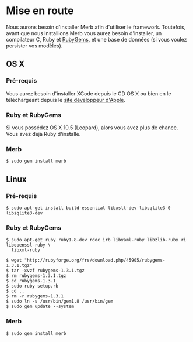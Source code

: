 # Mise en route
Nous aurons besoin d'installer Merb afin d'utiliser le framework. Toutefois, avant que nous installions Merb vous aurez besoin d'installer, un compilateur C, Ruby et [RubyGems](http://www.rubygems.org/), et une base de données (si vous voulez persister vos modèles).

## OS X

### Pré-requis
Vous aurez besoin d'installer XCode depuis le CD OS X ou bien en le téléchargeant depuis le [site développeur d'Apple](http://developer.apple.com/technology/xcode.html).

### Ruby et RubyGems
Si vous possédez OS X 10.5 (Leopard), alors vous avez plus de chance. Vous avez déjà Ruby d'installé.

### Merb
    $ sudo gem install merb


## Linux

### Pré-requis

    $ sudo apt-get install build-essential libxslt-dev libsqlite3-0 libsqlite3-dev

### Ruby et RubyGems

    $ sudo apt-get ruby ruby1.8-dev rdoc irb libyaml-ruby libzlib-ruby ri libopenssl-ruby \
      libxml-ruby

    $ wget "http://rubyforge.org/frs/download.php/45905/rubygems-1.3.1.tgz"
    $ tar -xvzf rubygems-1.3.1.tgz
    $ rm rubygems-1.3.1.tgz
    $ cd rubygems-1.3.1
    $ sudo ruby setup.rb
    $ cd ..
    $ rm -r rubygems-1.3.1
    $ sudo ln -s /usr/bin/gem1.8 /usr/bin/gem
    $ sudo gem update --system


### Merb

    $ sudo gem install merb
